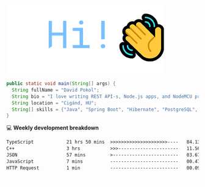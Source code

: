 ![Hi!](assets/images/hi.png)

```java
public static void main(String[] args) {
  String fullName = "David Pokol";
  String bio = "I love writing REST API-s, Node.js apps, and NodeMCU programs";
  String location = "Cigánd, HU";
  String[] skills = {"Java", "Spring Boot", "Hibernate", "PostgreSQL", "Git"};
}
```

💻 **Weekly development breakdown**
<!--START_SECTION:waka-->

```txt
TypeScript            21 hrs 50 mins  >>>>>>>>>>>>>>>>>>>>>----   84.13 %
C++                   3 hrs           >>>----------------------   11.56 %
JSON                  57 mins         >------------------------   03.67 %
JavaScript            7 mins          -------------------------   00.47 %
HTTP Request          1 min           -------------------------   00.09 %
```

<!--END_SECTION:waka-->

![footer](assets/images/footer.png)
